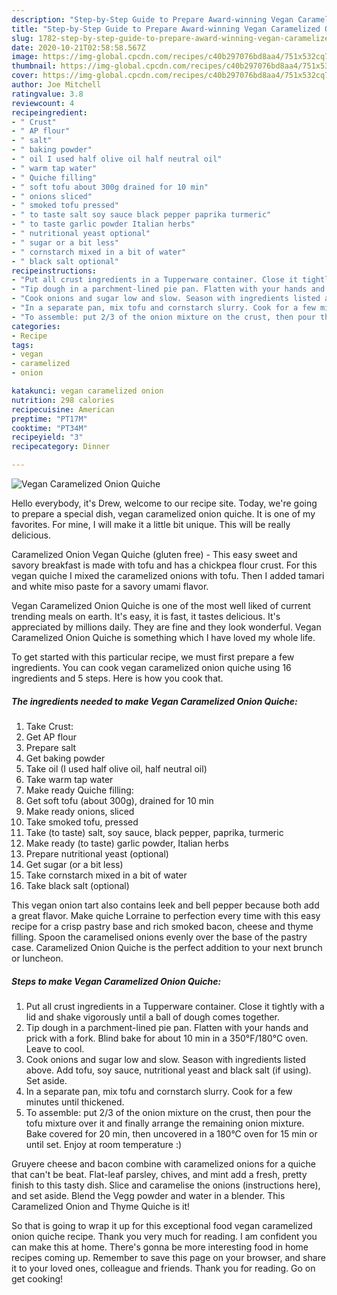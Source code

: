 ```yaml
---
description: "Step-by-Step Guide to Prepare Award-winning Vegan Caramelized Onion Quiche"
title: "Step-by-Step Guide to Prepare Award-winning Vegan Caramelized Onion Quiche"
slug: 1782-step-by-step-guide-to-prepare-award-winning-vegan-caramelized-onion-quiche
date: 2020-10-21T02:58:58.567Z
image: https://img-global.cpcdn.com/recipes/c40b297076bd8aa4/751x532cq70/vegan-caramelized-onion-quiche-recipe-main-photo.jpg
thumbnail: https://img-global.cpcdn.com/recipes/c40b297076bd8aa4/751x532cq70/vegan-caramelized-onion-quiche-recipe-main-photo.jpg
cover: https://img-global.cpcdn.com/recipes/c40b297076bd8aa4/751x532cq70/vegan-caramelized-onion-quiche-recipe-main-photo.jpg
author: Joe Mitchell
ratingvalue: 3.8
reviewcount: 4
recipeingredient:
- " Crust"
- " AP flour"
- " salt"
- " baking powder"
- " oil I used half olive oil half neutral oil"
- " warm tap water"
- " Quiche filling"
- " soft tofu about 300g drained for 10 min"
- " onions sliced"
- " smoked tofu pressed"
- " to taste salt soy sauce black pepper paprika turmeric"
- " to taste garlic powder Italian herbs"
- " nutritional yeast optional"
- " sugar or a bit less"
- " cornstarch mixed in a bit of water"
- " black salt optional"
recipeinstructions:
- "Put all crust ingredients in a Tupperware container. Close it tightly with a lid and shake vigorously until a ball of dough comes together."
- "Tip dough in a parchment-lined pie pan. Flatten with your hands and prick with a fork. Blind bake for about 10 min in a 350°F/180°C oven. Leave to cool."
- "Cook onions and sugar low and slow. Season with ingredients listed above. Add tofu, soy sauce, nutritional yeast and black salt (if using). Set aside."
- "In a separate pan, mix tofu and cornstarch slurry. Cook for a few minutes until thickened."
- "To assemble: put 2/3 of the onion mixture on the crust, then pour the tofu mixture over it and finally arrange the remaining onion mixture. Bake covered for 20 min, then uncovered in a 180°C oven for 15 min or until set. Enjoy at room temperature :)"
categories:
- Recipe
tags:
- vegan
- caramelized
- onion

katakunci: vegan caramelized onion 
nutrition: 298 calories
recipecuisine: American
preptime: "PT17M"
cooktime: "PT34M"
recipeyield: "3"
recipecategory: Dinner

---
```



![Vegan Caramelized Onion Quiche](https://img-global.cpcdn.com/recipes/c40b297076bd8aa4/751x532cq70/vegan-caramelized-onion-quiche-recipe-main-photo.jpg)

Hello everybody, it's Drew, welcome to our recipe site. Today, we're going to prepare a special dish, vegan caramelized onion quiche. It is one of my favorites. For mine, I will make it a little bit unique. This will be really delicious.

Caramelized Onion Vegan Quiche (gluten free) - This easy sweet and savory breakfast is made with tofu and has a chickpea flour crust. For this vegan quiche I mixed the caramelized onions with tofu. Then I added tamari and white miso paste for a savory umami flavor.

Vegan Caramelized Onion Quiche is one of the most well liked of current trending meals on earth. It's easy, it is fast, it tastes delicious. It's appreciated by millions daily. They are fine and they look wonderful. Vegan Caramelized Onion Quiche is something which I have loved my whole life.


To get started with this particular recipe, we must first prepare a few ingredients. You can cook vegan caramelized onion quiche using 16 ingredients and 5 steps. Here is how you cook that.

<!--inarticleads1-->

##### The ingredients needed to make Vegan Caramelized Onion Quiche:

1. Take  Crust:
1. Get  AP flour
1. Prepare  salt
1. Get  baking powder
1. Take  oil (I used half olive oil, half neutral oil)
1. Take  warm tap water
1. Make ready  Quiche filling:
1. Get  soft tofu (about 300g), drained for 10 min
1. Make ready  onions, sliced
1. Take  smoked tofu, pressed
1. Take  (to taste) salt, soy sauce, black pepper, paprika, turmeric
1. Make ready  (to taste) garlic powder, Italian herbs
1. Prepare  nutritional yeast (optional)
1. Get  sugar (or a bit less)
1. Take  cornstarch mixed in a bit of water
1. Take  black salt (optional)


This vegan onion tart also contains leek and bell pepper because both add a great flavor. Make quiche Lorraine to perfection every time with this easy recipe for a crisp pastry base and rich smoked bacon, cheese and thyme filling. Spoon the caramelised onions evenly over the base of the pastry case. Caramelized Onion Quiche is the perfect addition to your next brunch or luncheon. 

<!--inarticleads2-->

##### Steps to make Vegan Caramelized Onion Quiche:

1. Put all crust ingredients in a Tupperware container. Close it tightly with a lid and shake vigorously until a ball of dough comes together.
1. Tip dough in a parchment-lined pie pan. Flatten with your hands and prick with a fork. Blind bake for about 10 min in a 350°F/180°C oven. Leave to cool.
1. Cook onions and sugar low and slow. Season with ingredients listed above. Add tofu, soy sauce, nutritional yeast and black salt (if using). Set aside.
1. In a separate pan, mix tofu and cornstarch slurry. Cook for a few minutes until thickened.
1. To assemble: put 2/3 of the onion mixture on the crust, then pour the tofu mixture over it and finally arrange the remaining onion mixture. Bake covered for 20 min, then uncovered in a 180°C oven for 15 min or until set. Enjoy at room temperature :)


Gruyere cheese and bacon combine with caramelized onions for a quiche that can&#39;t be beat. Flat-leaf parsley, chives, and mint add a fresh, pretty finish to this tasty dish. Slice and caramelise the onions (instructions here), and set aside. Blend the Vegg powder and water in a blender. This Caramelized Onion and Thyme Quiche is it! 

So that is going to wrap it up for this exceptional food vegan caramelized onion quiche recipe. Thank you very much for reading. I am confident you can make this at home. There's gonna be more interesting food in home recipes coming up. Remember to save this page on your browser, and share it to your loved ones, colleague and friends. Thank you for reading. Go on get cooking!
